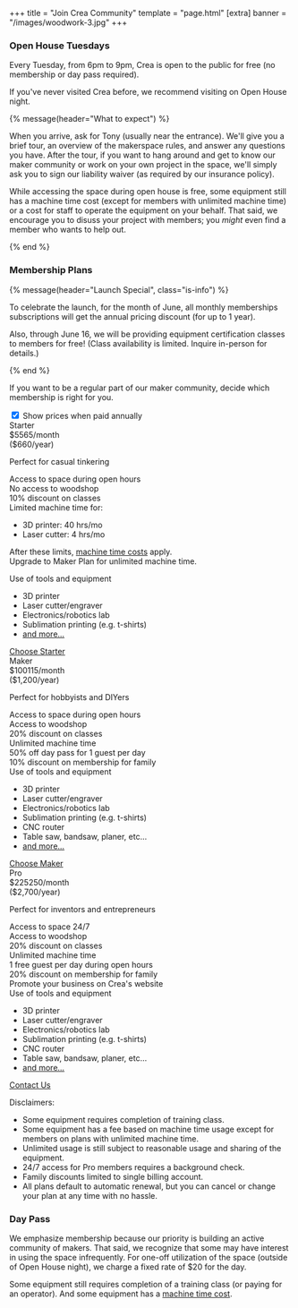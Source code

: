 +++
title = "Join Crea Community"
template = "page.html"
[extra]
banner = "/images/woodwork-3.jpg"
+++

### Open House Tuesdays

<span class="has-text-danger has-text-weight-bold">Every Tuesday, from 6pm to 9pm</span>, Crea is open to the public for free (no membership or day pass required).

If you've never visited Crea before, we recommend visiting on Open House night.

{% message(header="What to expect") %}
    <p>When you arrive, ask for Tony (usually near the entrance). We'll give you a brief tour, an overview of the makerspace rules, and answer any questions you have. After the tour, if you want to hang around and get to know our maker community or work on your own project in the space, we'll simply ask you to sign our liability waiver (as required by our insurance policy).</p>
    <p>While accessing the space during open house is free, some equipment still has a machine time cost (except for members with unlimited machine time) or a cost for staff to operate the equipment on your behalf. That said, we encourage you to disuss your project with members; you <i>might</i> even find a member who wants to help out.</p>
{% end %}

### Membership Plans

{% message(header="Launch Special", class="is-info") %}
    <p>To celebrate the launch, for the month of June, all monthly memberships subscriptions will get the annual pricing discount (for up to 1 year).</p>
    <p>Also, through June 16, we will be providing equipment certification classes to members for free! (Class availability is limited. Inquire in-person for details.)</p>
{% end %}

If you want to be a regular part of our maker community, decide which membership is right for you.

<script>
document.addEventListener('DOMContentLoaded', () => {
    const annualToggle = document.getElementById('annualToggle');
    // browser refresh can leave toggle in previous state, requiring refresh
    annualToggle.checked = true;
    annualToggle.addEventListener('change', function() {
        const $priceEls = document.querySelectorAll('.plan-price');
        // console.log(el);
        $priceEls.forEach(el => {
            if(annualToggle.checked) {
                el.classList.remove('is-monthly');
            } else {
                el.classList.add('is-monthly');
            }
        });
    });
});
</script>

<div class="field has-text-centered p-5">
  <input id="annualToggle" type="checkbox" name="annualToggle" class="switch is-rtl" checked="checked">
  <label for="annualToggle">Show prices when paid annually</label>
</div>

<div class="pricing-table pb-5">
    <div class="pricing-plan">
        <div class="plan-header is-uppercase">Starter</div>
        <div class="plan-price">
            <span class="plan-price-amount">
                <span class="plan-price-currency">$</span><span class="annual">55</span><span class="monthly">65</span></span>/month
            <div class="annual">($660/year)</div>
        </div>
        <p class="px-2 has-text-centered is-italic">Perfect for casual tinkering</p>
        <div class="plan-items">
            <div class="plan-item">Access to space during open hours</div>
            <div class="plan-item">No access to woodshop</div>
            <div class="plan-item">10% discount on classes</div>
            <div class="plan-item">Limited machine time for:
                <ul>
                    <li>3D printer: 40 hrs/mo</li>
                    <li>Laser cutter: 4 hrs/mo</li>
                </ul>
                <p>After these limits, <a href="/faq#what-is-machine-time-cost">machine time costs</a> apply.<br>Upgrade to Maker Plan for unlimited machine time.</p>
            </div>
            <div class="plan-item">Use of tools and equipment
                <ul>
                    <li>3D printer</li>
                    <li>Laser cutter/engraver</li>
                    <li>Electronics/robotics lab</li>
                    <li>Sublimation printing (e.g. t-shirts)</li>
                    <li><a href="/equipment">and more...</a></li>
                </ul>
            </div>
        </div>
        <div class="plan-footer">
            <a href="https://buy.stripe.com/28o01mdJScjmbo48ww" class="button is-fullwidth is-uppercase" target="_blank">
                Choose Starter
            </a>
        </div>
    </div>
    <div class="pricing-plan is-primary is-active">
        <div class="plan-header is-uppercase">Maker</div>
        <div class="plan-price">
            <span class="plan-price-amount">
                <span class="plan-price-currency">$</span><span class="annual">100</span><span class="monthly">115</span></span>/month
            <div class="annual">($1,200/year)</div>
        </div>
        <p class="px-2 has-text-centered is-italic">Perfect for hobbyists and DIYers</p>
        <div class="plan-items">
            <div class="plan-item">Access to space during open hours</div>
            <div class="plan-item has-text-primary has-text-weight-bold">Access to woodshop</div>
            <div class="plan-item">20% discount on classes</div>
            <div class="plan-item has-text-primary has-text-weight-bold">Unlimited machine time</div>
            <div class="plan-item">50% off day pass for 1 guest per day</div>
            <div class="plan-item">10% discount on membership for family</div>
            <div class="plan-item">Use of tools and equipment
                <ul>
                    <li>3D printer</li>
                    <li>Laser cutter/engraver</li>
                    <li>Electronics/robotics lab</li>
                    <li>Sublimation printing (e.g. t-shirts)</li>
                    <li>CNC router</li>
                    <li>Table saw, bandsaw, planer, etc...</li>
                    <li><a href="/equipment">and more...</a></li>
                </ul>
            </div>
        </div>
        <div class="plan-footer">
            <a href="https://buy.stripe.com/6oE01m35eabe0JqcMN" class="button is-fullwidth is-uppercase">
                Choose Maker
            </a>
        </div>
    </div>
    <div class="pricing-plan">
        <div class="plan-header is-uppercase">Pro</div>
        <div class="plan-price">
            <span class="plan-price-amount">
                <span class="plan-price-currency">$</span><span class="annual">225</span><span class="monthly">250</span></span>/month
            <div class="annual">($2,700/year)</div>
        </div>
        <p class="px-2 has-text-centered is-italic">Perfect for inventors and entrepreneurs</p>
        <div class="plan-items">
            <div class="plan-item has-text-primary has-text-weight-bold">Access to space 24/7</div>
            <div class="plan-item has-text-primary has-text-weight-bold">Access to woodshop</div>
            <div class="plan-item">20% discount on classes</div>
            <div class="plan-item has-text-primary has-text-weight-bold">Unlimited machine time</div>
            <div class="plan-item">1 free guest per day during open hours</div>
            <div class="plan-item">20% discount on membership for family</div>
            <div class="plan-item">Promote your business on Crea's website</div>
            <div class="plan-item">Use of tools and equipment
                <ul>
                    <li>3D printer</li>
                    <li>Laser cutter/engraver</li>
                    <li>Electronics/robotics lab</li>
                    <li>Sublimation printing (e.g. t-shirts)</li>
                    <li>CNC router</li>
                    <li>Table saw, bandsaw, planer, etc...</li>
                    <li><a href="/equipment">and more...</a></li>
                </ul>
            </div>
        </div>
        <div class="plan-footer">
            <a href="#" data-email="c3VwcG9ydEBjcmVhbWFrZXJzcGFjZS5jb20/c3ViamVjdD1Qcm8gTWVtYmVyc2hpcCBJbnF1aXJ5"
               data-email-html="Contact Us"
               class="button is-fullwidth is-uppercase">
                Contact Us
            </a>
        </div>
    </div>
</div>

<div class="is-size-7 pt-5">

Disclaimers:
- Some equipment requires completion of training class.
- Some equipment has a fee based on machine time usage except for members on plans with unlimited machine time.
- Unlimited usage is still subject to reasonable usage and sharing of the equipment.
- 24/7 access for Pro members requires a background check.
- Family discounts limited to single billing account.
- All plans default to automatic renewal, but you can cancel or change your plan at any time with no hassle.

</div>

### Day Pass

We emphasize membership because our priority is building an active community of makers. That said, we recognize that some may have interest in using the space infrequently. For one-off utilization of the space (outside of Open House night), we charge a fixed rate of <span class="has-text-danger">$20 for the day</span>.

Some equipment still requires completion of a training class (or paying for an operator). And some equipment has a [machine time cost](/faq/#what-is-machine-time-cost).


<!--
### Sponsorships

If you're interested in making an investment in the maker community near Renton, our first suggestion is to simply sponsor a membership for someone you know. Beyond that, we also make it possible to purchase a sponsorship in 3 or 12 month bundles:

Sponsor a "Maker" membership:

<button class="button is-primary is-outlined">3 months: $345</button>
<button class="button is-primary is-outlined">1 year: $1,200</button>

We'll announce any sponsorship availability at events (e.g. Open House Tuesdays) and in our subsequent newsletter (sign up <a href="{{ newsletter_url() }}">here</a>). Applicants will be selected based on need and intended use.
-->